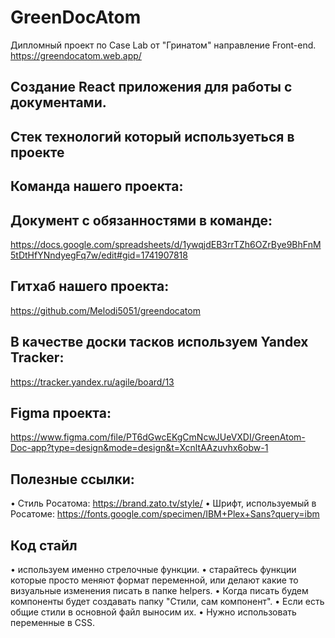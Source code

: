 # GreenDocAtom
Дипломный проект по Case Lab от "Гринатом" направление Front-end.
https://greendocatom.web.app/
## Создание React приложения для работы с документами.
## Стек технологий который используеться в проекте
## Команда нашего проекта:

## Документ с обязанностями в команде:
https://docs.google.com/spreadsheets/d/1ywqjdEB3rrTZh6OZrBye9BhFnM5tDtHfYNndyegFq7w/edit#gid=1741907818
## Гитхаб нашего проекта:
https://github.com/Melodi5051/greendocatom
## В качестве доски тасков используем Yandex Tracker:
https://tracker.yandex.ru/agile/board/13

## Figma проекта:
https://www.figma.com/file/PT6dGwcEKgCmNcwJUeVXDI/GreenAtom-Doc-app?type=design&mode=design&t=XcnltAAzuvhx6obw-1

## Полезные ссылки:
  • Стиль Росатома: https://brand.zato.tv/style/
  • Шрифт, используемый в Росатоме: https://fonts.google.com/specimen/IBM+Plex+Sans?query=ibm

## Код стайл
  • используем именно стрелочные функции.
  • старайтесь функции которые просто меняют формат переменной, или делают какие то визуальные изменения писать в папке helpers.
  • Когда писать будем компоненты будет создавать папку "Стили, сам компонент".
  • Если есть общие стили в основной файл выносим их.
  • Нужно использовать переменные в CSS.
